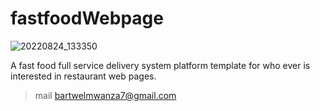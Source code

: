 # fastfoodWebpage
![20220824_133350](https://github.com/Bartwel27/fastfoodWebpage/assets/81015407/8fb05774-272b-4dba-aa0d-b58f217c6460)

A fast food full service delivery system platform template for who ever is interested in restaurant web pages.

> mail bartwelmwanza7@gmail.com
